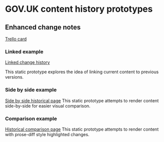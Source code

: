 # GOV.UK content history prototypes

## Enhanced change notes

[Trello card](https://trello.com/c/EE5BIhmh/38-prototype-example-of-content-history-from-the-perspective-of-enhanced-change-notes)

### Linked example

[Linked change history](https://steventux.github.io/govuk-content-history-prototypes/enhanced-change-notes/linked-changes.html)

This static prototype explores the idea of linking current content to previous versions.

### Side by side example

[Side by side historical page](https://steventux.github.io/govuk-content-history-prototypes/enhanced-change-notes/linked-changes-side-by-side-version-3.html)
This static prototype attempts to render content side-by-side for easier visual comparison.

### Comparison example

[Historical comparison page](https://steventux.github.io/govuk-content-history-prototypes/enhanced-change-notes/linked-changes-compare-version-3.html)
This static prototype attempts to render content with prose-diff style highlighted changes.

